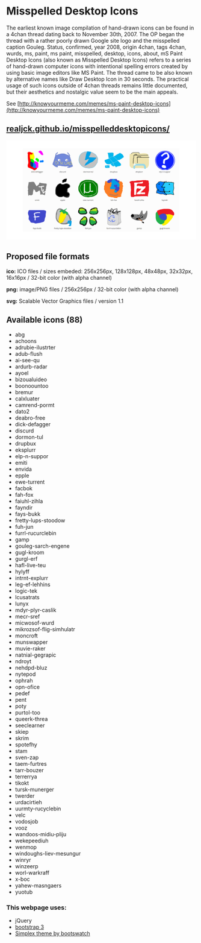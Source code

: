 # Misspelled Desktop Icons

The earliest known image compilation of hand-drawn icons can be found in a 4chan thread dating back to November 30th, 2007. The OP began the thread with a rather poorly drawn Google site logo and the misspelled caption Gouleg. Status, confirmed, year 2008, origin 4chan, tags 4chan, wurds, ms, paint, ms paint, misspelled, desktop, icons, about, mS Paint Desktop Icons (also known as Misspelled Desktop Icons) refers to a series of hand-drawn computer icons with intentional spelling errors created by using basic image editors like MS Paint. The thread came to be also known by alternative names like Draw Desktop Icon in 30 seconds. The practical usage of such icons outside of 4chan threads remains little documented, but their aesthetics and nostalgic value seem to be the main appeals. 

See [http://knowyourmeme.com/memes/ms-paint-desktop-icons](http://knowyourmeme.com/memes/ms-paint-desktop-icons)

## [realjck.github.io/misspelleddesktopicons/](https://realjck.github.io/misspelleddesktopicons/)
[<img src="preview.png">](https://realjck.github.io/misspelleddesktopicons/)

## Proposed file formats

**ico:** ICO files / sizes embeded: 256x256px, 128x128px, 48x48px, 32x32px, 16x16px / 32-bit color (with alpha channel)

**png:** image/PNG files / 256x256px / 32-bit color (with alpha channel)

**svg:** Scalable Vector Graphics files / version 1.1


## Available icons (88)

* abg
* achoons
* adrubie-ilustrter
* adub-flush
* ai-see-qu
* ardurb-radar
* ayoel
* bizoualuideo
* boonoountoo
* bremur
* calxluater
* camrend-pormt
* dato2
* deabro-free
* dick-defagger
* discurd
* dormon-tul
* drupbux
* eksplurr
* elp-n-suppor
* emiti
* envida
* epple
* ewe-turrent
* facbok
* fah-fox
* faiuhl-zihla
* fayndir
* fays-bukk
* fretty-lups-stoodow
* fuh-jun
* furrl-rucurclebin
* gamp
* gouleg-sarch-engene
* gugl-kroom
* gurgl-erf
* hafl-live-teu
* hylyff
* intrnt-explurr
* leg-ef-lehhins
* logic-tek
* lcusatrats
* lunyx
* mdyr-plyr-caslik
* mecr-sref
* micwosof-wurd
* mikrozsof-flig-simhulatr
* moncroft
* munswapper
* muvie-raker
* natnial-gegrapic
* ndroyt
* nehdpd-bluz
* nytepod
* ophrah
* opn-ofice
* pedef
* pent
* poty
* purtol-too
* queerk-threa
* seeclearner
* skiep
* skrim
* spotefhy
* stam
* sven-zap
* taem-furtres
* tarr-bouzer
* terrerrya
* tikokt
* tursk-munerger
* twerder
* urdacirtieh
* uurmty-rucyclebin
* velc
* vodosjob
* vooz
* wandoos-midiu-pliju
* wekepeediuh
* wenmop
* windoughs-liev-mesungur
* winryr
* winzeerp
* worl-warkraff
* x-boc
* yahew-masngaers
* yuotub



### This webpage uses:

* jQuery
* [bootstrap 3](https://github.com/twbs/bootstrap)
* [Simplex theme by bootswatch](http://bootswatch.com/)
